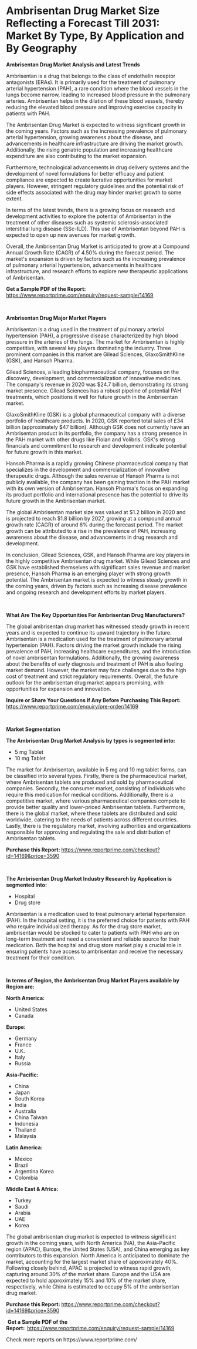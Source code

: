 <p><h1>Ambrisentan Drug Market Size Reflecting a Forecast Till 2031: Market By Type, By Application and By Geography</h1></p><p><strong>Ambrisentan Drug Market Analysis and Latest Trends</strong></p>
<p><p>Ambrisentan is a drug that belongs to the class of endothelin receptor antagonists (ERAs). It is primarily used for the treatment of pulmonary arterial hypertension (PAH), a rare condition where the blood vessels in the lungs become narrow, leading to increased blood pressure in the pulmonary arteries. Ambrisentan helps in the dilation of these blood vessels, thereby reducing the elevated blood pressure and improving exercise capacity in patients with PAH.</p><p>The Ambrisentan Drug Market is expected to witness significant growth in the coming years. Factors such as the increasing prevalence of pulmonary arterial hypertension, growing awareness about the disease, and advancements in healthcare infrastructure are driving the market growth. Additionally, the rising geriatric population and increasing healthcare expenditure are also contributing to the market expansion.</p><p>Furthermore, technological advancements in drug delivery systems and the development of novel formulations for better efficacy and patient compliance are expected to create lucrative opportunities for market players. However, stringent regulatory guidelines and the potential risk of side effects associated with the drug may hinder market growth to some extent.</p><p>In terms of the latest trends, there is a growing focus on research and development activities to explore the potential of Ambrisentan in the treatment of other diseases such as systemic sclerosis-associated interstitial lung disease (SSc-ILD). This use of Ambrisentan beyond PAH is expected to open up new avenues for market growth.</p><p>Overall, the Ambrisentan Drug Market is anticipated to grow at a Compound Annual Growth Rate (CAGR) of 4.50% during the forecast period. The market's expansion is driven by factors such as the increasing prevalence of pulmonary arterial hypertension, advancements in healthcare infrastructure, and research efforts to explore new therapeutic applications of Ambrisentan.</p></p>
<p><strong>Get a Sample PDF of the Report:&nbsp;</strong> <a href="https://www.reportprime.com/enquiry/request-sample/14169">https://www.reportprime.com/enquiry/request-sample/14169</a></p>
<p>&nbsp;</p>
<p><strong>Ambrisentan Drug Major Market Players</strong></p>
<p><p>Ambrisentan is a drug used in the treatment of pulmonary arterial hypertension (PAH), a progressive disease characterized by high blood pressure in the arteries of the lungs. The market for Ambrisentan is highly competitive, with several key players dominating the industry. Three prominent companies in this market are Gilead Sciences, GlaxoSmithKline (GSK), and Hansoh Pharma.</p><p>Gilead Sciences, a leading biopharmaceutical company, focuses on the discovery, development, and commercialization of innovative medicines. The company's revenue in 2020 was $24.7 billion, demonstrating its strong market presence. Gilead Sciences has a robust pipeline of potential PAH treatments, which positions it well for future growth in the Ambrisentan market.</p><p>GlaxoSmithKline (GSK) is a global pharmaceutical company with a diverse portfolio of healthcare products. In 2020, GSK reported total sales of £34 billion (approximately $47 billion). Although GSK does not currently have an Ambrisentan product in its portfolio, the company has a strong presence in the PAH market with other drugs like Flolan and Volibris. GSK's strong financials and commitment to research and development indicate potential for future growth in this market.</p><p>Hansoh Pharma is a rapidly growing Chinese pharmaceutical company that specializes in the development and commercialization of innovative therapeutic drugs. Although the sales revenue of Hansoh Pharma is not publicly available, the company has been gaining traction in the PAH market with its own version of Ambrisentan. Hansoh Pharma's focus on expanding its product portfolio and international presence has the potential to drive its future growth in the Ambrisentan market.</p><p>The global Ambrisentan market size was valued at $1.2 billion in 2020 and is projected to reach $1.8 billion by 2027, growing at a compound annual growth rate (CAGR) of around 6% during the forecast period. The market growth can be attributed to a rise in the prevalence of PAH, increasing awareness about the disease, and advancements in drug research and development.</p><p>In conclusion, Gilead Sciences, GSK, and Hansoh Pharma are key players in the highly competitive Ambrisentan drug market. While Gilead Sciences and GSK have established themselves with significant sales revenue and market presence, Hansoh Pharma is an emerging player with strong growth potential. The Ambrisentan market is expected to witness steady growth in the coming years, driven by factors such as increasing disease prevalence and ongoing research and development efforts by market players.</p></p>
<p>&nbsp;</p>
<p><strong>What Are The Key Opportunities For Ambrisentan Drug Manufacturers?</strong></p>
<p><p>The global ambrisentan drug market has witnessed steady growth in recent years and is expected to continue its upward trajectory in the future. Ambrisentan is a medication used for the treatment of pulmonary arterial hypertension (PAH). Factors driving the market growth include the rising prevalence of PAH, increasing healthcare expenditures, and the introduction of novel ambrisentan formulations. Additionally, the growing awareness about the benefits of early diagnosis and treatment of PAH is also fueling market demand. However, the market may face challenges due to the high cost of treatment and strict regulatory requirements. Overall, the future outlook for the ambrisentan drug market appears promising, with opportunities for expansion and innovation.</p></p>
<p><strong>Inquire or Share Your Questions If Any Before Purchasing This Report:</strong> <a href="https://www.reportprime.com/enquiry/pre-order/14169">https://www.reportprime.com/enquiry/pre-order/14169</a></p>
<p>&nbsp;</p>
<p><strong>Market Segmentation</strong></p>
<p><strong>The Ambrisentan Drug Market Analysis by types is segmented into:</strong></p>
<p><ul><li>5 mg Tablet</li><li>10 mg Tablet</li></ul></p>
<p><p>The market for Ambrisentan, available in 5 mg and 10 mg tablet forms, can be classified into several types. Firstly, there is the pharmaceutical market, where Ambrisentan tablets are produced and sold by pharmaceutical companies. Secondly, the consumer market, consisting of individuals who require this medication for medical conditions. Additionally, there is a competitive market, where various pharmaceutical companies compete to provide better quality and lower-priced Ambrisentan tablets. Furthermore, there is the global market, where these tablets are distributed and sold worldwide, catering to the needs of patients across different countries. Lastly, there is the regulatory market, involving authorities and organizations responsible for approving and regulating the sale and distribution of Ambrisentan tablets.</p></p>
<p><strong>Purchase this Report:&nbsp;</strong><a href="https://www.reportprime.com/checkout?id=14169&price=3590">https://www.reportprime.com/checkout?id=14169&price=3590</a></p>
<p>&nbsp;</p>
<p><strong>The Ambrisentan Drug Market Industry Research by Application is segmented into:</strong></p>
<p><ul><li>Hospital</li><li>Drug store</li></ul></p>
<p><p>Ambrisentan is a medication used to treat pulmonary arterial hypertension (PAH). In the hospital setting, it is the preferred choice for patients with PAH who require individualized therapy. As for the drug store market, ambrisentan would be stocked to cater to patients with PAH who are on long-term treatment and need a convenient and reliable source for their medication. Both the hospital and drug store market play a crucial role in ensuring patients have access to ambrisentan and receive the necessary treatment for their condition.</p></p>
<p>&nbsp;</p>
<p><strong>In terms of Region, the Ambrisentan Drug Market Players available by Region are:</strong></p>
<p>
    <p> <strong> North America: </strong>
        <ul>
            <li>United States</li>
            <li>Canada</li>
        </ul>
        </p> 
    <p> <strong> Europe: </strong>
        <ul>
            <li>Germany</li>
            <li>France</li>
            <li>U.K.</li>
            <li>Italy</li>
            <li>Russia</li>
        </ul>
        </p> 
    <p> <strong> Asia-Pacific: </strong>
        <ul>
            <li>China</li>
            <li>Japan</li>
            <li>South Korea</li>
            <li>India</li>
            <li>Australia</li>
            <li>China Taiwan</li>
            <li>Indonesia</li>
            <li>Thailand</li>
            <li>Malaysia</li>
        </ul>
        </p> 
    <p> <strong> Latin America: </strong>
        <ul>
            <li>Mexico</li>
            <li>Brazil</li>
            <li>Argentina Korea</li>
            <li>Colombia</li>
        </ul>
        </p> 
    <p> <strong> Middle East & Africa: </strong>
        <ul>
            <li>Turkey</li>
            <li>Saudi</li>
            <li>Arabia</li>
            <li>UAE</li>
            <li>Korea</li>
        </ul>
    </p>
    </p>
<p><p>The global ambrisentan drug market is expected to witness significant growth in the coming years, with North America (NA), the Asia-Pacific region (APAC), Europe, the United States (USA), and China emerging as key contributors to this expansion. North America is anticipated to dominate the market, accounting for the largest market share of approximately 40%. Following closely behind, APAC is projected to witness rapid growth, capturing around 30% of the market share. Europe and the USA are expected to hold approximately 15% and 10% of the market share, respectively, while China is estimated to occupy 5% of the ambrisentan drug market.</p></p>
<p><strong>Purchase this Report: </strong><a href="https://www.reportprime.com/checkout?id=14169&price=3590">https://www.reportprime.com/checkout?id=14169&price=3590</a></p>
<p>&nbsp;<strong>Get a Sample PDF of the Report:&nbsp;&nbsp;</strong><a href="https://www.reportprime.com/enquiry/request-sample/14169">https://www.reportprime.com/enquiry/request-sample/14169</a></p>
<p><strong></strong></p>
<p>Check more reports on https://www.reportprime.com/</p>
